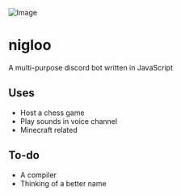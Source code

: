 ![Image](https://i.imgur.com/j0CgA16.png)
# nigloo
A multi-purpose discord bot written in JavaScript

## Uses
* Host a chess game
* Play sounds in voice channel
* Minecraft related

## To-do
* A compiler
* Thinking of a better name
